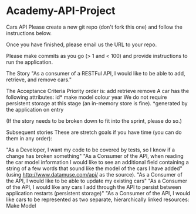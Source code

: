 # Academy-API-Project

Cars API
Please create a new git repo (don't fork this one) and follow the instructions below.

Once you have finished, please email us the URL to your repo.

Please make commits as you go (> 1 and < 100) and provide instructions to run the application.

The Story
"As a consumer of a RESTFul API, I would like to be able to add, retrieve, and remove cars."

The Acceptance Criteria
Priority order is:
add
retrieve
remove
A car has the following attributes:
id*
make
model
colour
year
We do not require persistent storage at this stage (an in-memory store is fine).
*generated by the application on entry

(If the story needs to be broken down to fit into the sprint, please do so.)

Subsequent stories
These are stretch goals if you have time (you can do them in any order):

"As a Developer, I want my code to be covered by tests, so I know if a change has broken something"
"As a Consumer of the API, when reading the car model information I would like to see an additional field containing a string of a few words that sound like the model of the cars I have added" (using http://www.datamuse.com/api/ as the source).
"As a Consumer of the API, I would like to be able to update my existing cars"
"As a Consumer of the API, I would like any cars I add through the API to persist between application restarts (persistent storage)"
"As a Consumer of the API, I would like cars to be represented as two separate, hierarchically linked resources:
Make
Model
